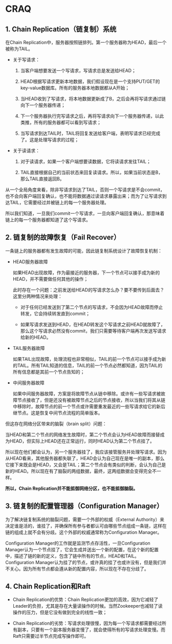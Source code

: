 # CRAQ

## 1. Chain Replication（链复制）系统

在Chain Replication中，服务器按照链排列。第一个服务器称为HEAD，最后一个被称为TAIL。 

- 关于写请求：
  
  1. 当客户端想要发送一个写请求，写请求总是发送给HEAD；
  
  2. HEAD根据写请求更新本地数据，我们假设现在是一个支持PUT/GET的key-value数据库。所有的服务器本地数据都从A开始；
  
  3. 当HEAD收到了写请求，将本地数据更新成了B，之后会再将写请求通过链向下一个服务器传递；
  
  4. 下一个服务器执行完写请求之后，再将写请求向下一个服务器传递，以此类推，所有的服务器都可以看到写请求；
  
  5. 当写请求到达TAIL时，TAIL将回复发送给客户端，表明写请求已经完成了。这是处理写请求的过程；

- 关于读请求：
  
  1. 对于读请求，如果一个客户端想要读数据，它将读请求发往TAIL；
  
  2. TAIL直接根据自己的当前状态来回复读请求。所以，如果当前状态是B，那么TAIL直接返回B。

从一个全局角度来看，除非写请求到达了TAIL，否则一个写请求是不会commit，也不会向客户端回复确认，也不能将数据通过读请求暴露出来；而为了让写请求到达TAIL，它需要经过并被链上的每一个服务器处理。

所以我们知道，一旦我们commit一个写请求，一旦向客户端回复确认，那意味着链上的每一个服务器都知道了这个写请求。

## 2. 链复制的故障恢复（Fail Recover）

一条链上的服务器都有发生故障的可能，因此链复制系统设计了故障恢复机制：

- HEAD服务器故障
  
  如果HEAD出现故障，作为最接近的服务器，下一个节点可以接手成为新的HEAD，并不需要做任何其他的操作；
  
  此时存在一个问题：之前发送给HEAD的写请求怎么办？要不要传到后面去？这里分两种情况来处理：
  
  - 对于任何已经发送到了第二个节点的写请求，不会因为HEAD故障而停止转发，它会持续转发直到commit；
  
  - 如果写请求发送到HEAD，在HEAD转发这个写请求之前HEAD就故障了，那么这个写请求必然没有commit，我们只需要等待客户端再次发送写请求给新的HEAD。

- TAIL服务器故障
  
  如果TAIL出现故障，处理流程也非常相似，TAIL的前一个节点可以接手成为新的TAIL。所有TAIL知道的信息，TAIL的前一个节点必然都知道，因为TAIL的所有信息都是其前一个节点告知的；

- 中间服务器故障
  
  如果中间服务器故障，方案是将故障节点从链中移除。或许有一些写请求被故障节点接收了，但是还没有被故障节点之后的节点接收，所以当我们将其从链中移除时，故障节点的前一个节点或许需要重发最近的一些写请求给它的新后继节点。这是恢复中间节点流程的简单版本。

但这存在网络分区带来的脑裂（brain split）问题：

当HEAD和第二个节点的网络发生故障时，第二个节点会认为HEAD故障而接替成为HEAD，但实际上HEAD还在正常运行，同时HEAD认为第二个节点挂了。

所以现在他们都会认为，另一个服务器挂了，我应该接管服务并处理写请求。因为从HEAD看来，其他服务器都失联了，HEAD会认为自己现在是唯一的副本，那么它接下来既会是HEAD，又会是TAIL；第二个节点会有类似的判断，会认为自己是新的HEAD。所以现在有了脑裂的两组数据，最终，这两组数据会变得完全不一样。

**所以，Chain Replication并不能抵御网络分区，也不能抵御脑裂。**

## 3. 链复制的配置管理器（Configuration Manager）

为了解决链复制系统的脑裂问题，需要一个外部的权威（External Authority）来决定谁是活的，谁挂了，并确保所有参与者都认可由哪些节点组成一条链，这样在链的组成上就不会有分歧。这个外部的权威通常称为Configuration Manager。

Configuration Manager的工作就是监测节点存活性，一旦Configuration Manager认为一个节点挂了，它会生成并送出一个新的配置，在这个新的配置中，描述了链的新的定义，包含了链中所有的节点，HEAD和TAIL。Configuration Manager认为挂了的节点，或许真的挂了也或许没有，但是我们并不关心。因为所有节点都会遵从新的配置内容，所以现在不存在分歧了。

## 4. Chain Replication和Raft

- Chain Replication的优势：Chain Replication更加的高效，因为它减轻了Leader的负担，尤其是存在大量读操作的时候。当然Zookeeper也减轻了读操作的压力，但是它没有做到完全的线性一致；

- Chain Replication的劣势：写请求处理很慢，因为每一个写请求都需要经过所有副本，只要有一个副本服务器变慢了，就会使得所有的写请求处理变慢。而Raft只需要过半节点完成写操作即可。
